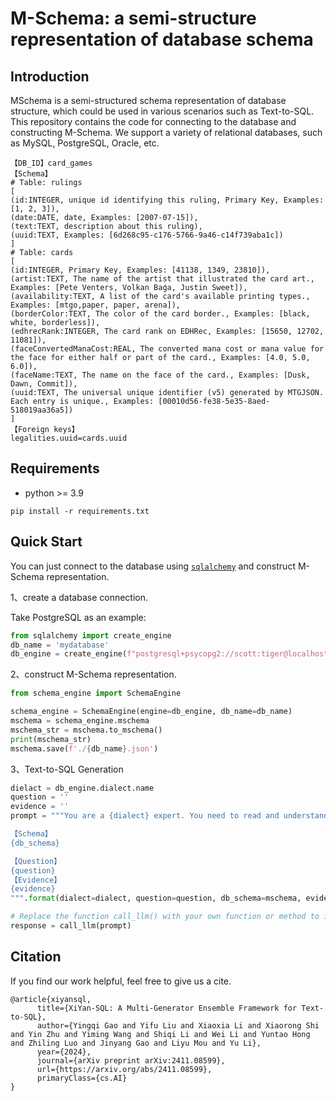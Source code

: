 # M-Schema: a semi-structure representation of database schema
## Introduction
MSchema is a semi-structured schema representation of database structure, which could be used in various scenarios such as Text-to-SQL.
This repository contains the code for connecting to the database and constructing M-Schema.
We support a variety of relational databases, such as MySQL, PostgreSQL, Oracle, etc.

```text
【DB_ID】card_games
【Schema】
# Table: rulings
[
(id:INTEGER, unique id identifying this ruling, Primary Key, Examples: [1, 2, 3]),
(date:DATE, date, Examples: [2007-07-15]),
(text:TEXT, description about this ruling),
(uuid:TEXT, Examples: [6d268c95-c176-5766-9a46-c14f739aba1c])
]
# Table: cards
[
(id:INTEGER, Primary Key, Examples: [41138, 1349, 23810]),
(artist:TEXT, The name of the artist that illustrated the card art., Examples: [Pete Venters, Volkan Baǵa, Justin Sweet]),
(availability:TEXT, A list of the card's available printing types., Examples: [mtgo,paper, paper, arena]),
(borderColor:TEXT, The color of the card border., Examples: [black, white, borderless]),
(edhrecRank:INTEGER, The card rank on EDHRec, Examples: [15650, 12702, 11081]),
(faceConvertedManaCost:REAL, The converted mana cost or mana value for the face for either half or part of the card., Examples: [4.0, 5.0, 6.0]),
(faceName:TEXT, The name on the face of the card., Examples: [Dusk, Dawn, Commit]),
(uuid:TEXT, The universal unique identifier (v5) generated by MTGJSON. Each entry is unique., Examples: [00010d56-fe38-5e35-8aed-518019aa36a5])
]
【Foreign keys】
legalities.uuid=cards.uuid
```

## Requirements
+ python >= 3.9
```shell
pip install -r requirements.txt
```
## Quick Start
You can just connect to the database using [```sqlalchemy```](https://www.sqlalchemy.org/) and construct M-Schema representation.

1、create a database connection.

Take PostgreSQL as an example:
```python
from sqlalchemy import create_engine
db_name = 'mydatabase'
db_engine = create_engine(f"postgresql+psycopg2://scott:tiger@localhost:5432/{db_name}")
```

2、construct M-Schema representation.
```python
from schema_engine import SchemaEngine

schema_engine = SchemaEngine(engine=db_engine, db_name=db_name)
mschema = schema_engine.mschema
mschema_str = mschema.to_mschema()
print(mschema_str)
mschema.save(f'./{db_name}.json')
```

3、Text-to-SQL Generation
```python
dielact = db_engine.dialect.name
question = ''
evidence = ''
prompt = """You are a {dialect} expert. You need to read and understand the following database schema description, as well as the evidence that may be used, and use your SQLite knowledge to generate SQL statements to answer user questions. The generated SQL is protected by ```sql and ```.

【Schema】
{db_schema}

【Question】
{question}
【Evidence】
{evidence}
""".format(dialect=dialect, question=question, db_schema=mschema, evidence=evidence)

# Replace the function call_llm() with your own function or method to interact with a LLM API.
response = call_llm(prompt)
```


## Citation
If you find our work helpful, feel free to give us a cite.

```bibtext
@article{xiyansql,
      title={XiYan-SQL: A Multi-Generator Ensemble Framework for Text-to-SQL}, 
      author={Yingqi Gao and Yifu Liu and Xiaoxia Li and Xiaorong Shi and Yin Zhu and Yiming Wang and Shiqi Li and Wei Li and Yuntao Hong and Zhiling Luo and Jinyang Gao and Liyu Mou and Yu Li},
      year={2024},
      journal={arXiv preprint arXiv:2411.08599},
      url={https://arxiv.org/abs/2411.08599},
      primaryClass={cs.AI}
}
```
